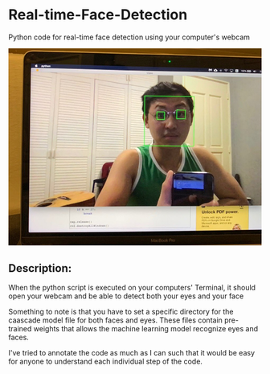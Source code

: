 # Real-time-Face-Detection
Python code for real-time face detection using your computer's webcam

![face and eyes detection image](https://github.com/jaotheboss/Real-time-Face-Detection/blob/master/eyes-and-face-detection.jpeg)

## Description:
When the python script is executed on your computers' Terminal, it should open your webcam and be able to detect both your eyes and your face

Something to note is that you have to set a specific directory for the caascade model file for both faces and eyes. These files contain pre-trained weights that allows the machine learning model recognize eyes and faces. 

I've tried to annotate the code as much as I can such that it would be easy for anyone to understand each individual step of the code.
